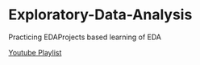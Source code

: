# Exploratory-Data-Analysis

Practicing EDAProjects based learning of EDA

[Youtube Playlist](https://youtube.com/playlist?list=PLTsu3dft3CWhLHbHTTzvG3Vx8XDWemG17&si=b4ZVgZnjBQ3tR81h)
